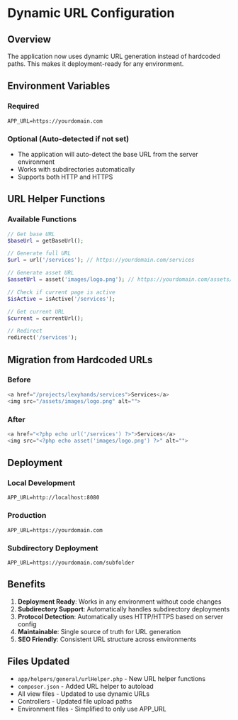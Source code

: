 # Dynamic URL Configuration

## Overview
The application now uses dynamic URL generation instead of hardcoded paths. This makes it deployment-ready for any environment.

## Environment Variables

### Required
```env
APP_URL=https://yourdomain.com
```

### Optional (Auto-detected if not set)
- The application will auto-detect the base URL from the server environment
- Works with subdirectories automatically
- Supports both HTTP and HTTPS

## URL Helper Functions

### Available Functions
```php
// Get base URL
$baseUrl = getBaseUrl();

// Generate full URL
$url = url('/services'); // https://yourdomain.com/services

// Generate asset URL
$assetUrl = asset('images/logo.png'); // https://yourdomain.com/assets/images/logo.png

// Check if current page is active
$isActive = isActive('/services');

// Get current URL
$current = currentUrl();

// Redirect
redirect('/services');
```

## Migration from Hardcoded URLs

### Before
```php
<a href="/projects/lexyhands/services">Services</a>
<img src="/assets/images/logo.png" alt="">
```

### After
```php
<a href="<?php echo url('/services') ?>">Services</a>
<img src="<?php echo asset('images/logo.png') ?>" alt="">
```

## Deployment

### Local Development
```env
APP_URL=http://localhost:8080
```

### Production
```env
APP_URL=https://yourdomain.com
```

### Subdirectory Deployment
```env
APP_URL=https://yourdomain.com/subfolder
```

## Benefits

1. **Deployment Ready**: Works in any environment without code changes
2. **Subdirectory Support**: Automatically handles subdirectory deployments
3. **Protocol Detection**: Automatically uses HTTP/HTTPS based on server config
4. **Maintainable**: Single source of truth for URL generation
5. **SEO Friendly**: Consistent URL structure across environments

## Files Updated

- `app/helpers/general/urlHelper.php` - New URL helper functions
- `composer.json` - Added URL helper to autoload
- All view files - Updated to use dynamic URLs
- Controllers - Updated file upload paths
- Environment files - Simplified to only use APP_URL
